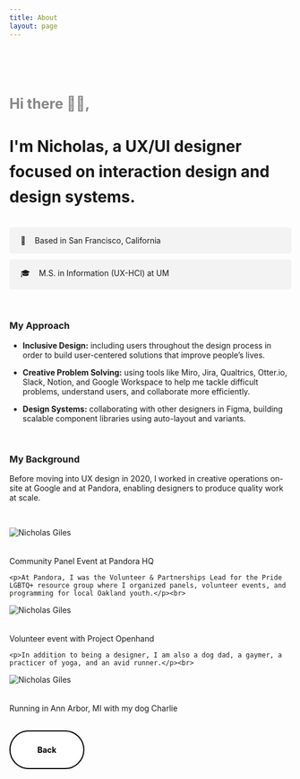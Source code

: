 ```yaml
---
title: About
layout: page
---
```


<br>
<br>
<br>
  <section class="list">
  <h3 style="text-align:left; margin-bottom: 32px; font-size: 1.8em; font-weight: 400px; color: #868686">Hi there 👋🏼,</h3>
  <h3 style="text-align:left; margin-bottom: 32px; font-size: 2em; line-height: 1.6em; font-weight: 400px;">I'm Nicholas, a UX/UI designer focused on interaction design and design systems.</h3>

  <div style="margin-bottom: 10px; padding-top: 15px; padding-bottom: 15px; padding-left: 20px; border-radius: 5px; background-color: hsla(0, 0%, 62%, 0.1); width=100%;">📍 <i style="color:#F5F5F5;">...</i>Based in San Francisco, California</div>
  <div style="margin-bottom: 10px; padding-top: 15px; padding-bottom: 15px; padding-left: 20px; border-radius: 5px; background-color: hsla(0, 0%, 62%, 0.1); width=100%;">🎓 <i style="color:#F5F5F5;">...</i>M.S. in Information (UX-HCI) at UM</div>

  <br><h3>My Approach</h3>
    <ul>
      <p><li><strong>Inclusive Design:</strong> including users throughout the design process in order to build user-centered solutions that improve people’s lives.</li></p>
      <p><li><strong>Creative Problem Solving:</strong> using tools like Miro, Jira, Qualtrics, Otter.io, Slack, Notion, and Google Workspace to help me tackle difficult problems, understand users, and collaborate more efficiently.</li></p>
      <p><li><strong>Design Systems:</strong> collaborating with other designers in Figma, building scalable component libraries using auto-layout and variants.</li></p>
    </ul>

<br><h3>My Background</h3>
    <p>Before moving into UX design in 2020, I worked in creative operations on-site at Google and at Pandora, enabling designers to produce quality work at scale.</p>
    <br>

  <img src="http://nicholasgiles.com/assets/images/about/pandora_speaking.jpg" alt="Nicholas Giles" />
  <br>
  <br>
  <br>
  <figcaption class="caption">Community Panel Event at Pandora HQ</figcaption>


    <p>At Pandora, I was the Volunteer & Partnerships Lead for the Pride LGBTQ+ resource group where I organized panels, volunteer events, and programming for local Oakland youth.</p><br>

  <img src="http://nicholasgiles.com/assets/images/about/pandora_volunteering.jpg" alt="Nicholas Giles" />
  <br>
  <br>
  <br>
  <figcaption class="caption">Volunteer event with Project Openhand</figcaption>


    <p>In addition to being a designer, I am also a dog dad, a gaymer, a practicer of yoga, and an avid runner.</p><br>

  <img src="http://nicholasgiles.com/assets/images/about/annarbor_picture.jpg" alt="Nicholas Giles" />
  <br>
  <br>
  <br>
  <figcaption class="caption">Running in Ann Arbor, MI with my dog Charlie</figcaption>

  <br>

  <a href="https://nicholasgiles.com/#case-studies"><button style="pointer-events: auto;
    cursor: pointer;
    background: #ffffff;
    border: none;
    padding: 1.5rem 3rem;
    margin: 0;
    font-family: inherit;
    font-size: inherit;
    position: relative;
    display: inline-block;
    font-weight: 700;
    border: 2px solid #000;
    border-radius: 3rem;
    overflow: hidden;
    color: #fff;"
    onmouseover="this.style.backgroundColor='#000000';this.style.color='#FFFFFF';return true;"
    onmouseout="this.style.color='#FFFFFF';this.style.backgroundColor='#FFFFFF';return true;"
    ><span style="  position: relative; mix-blend-mode: difference;">Back</span></button></a>

